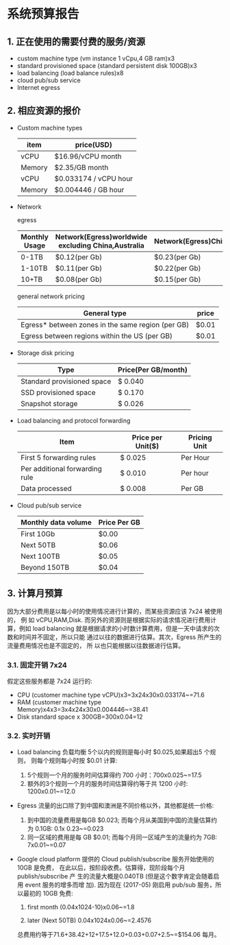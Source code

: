 
# 系统预算报告



## 1. 正在使用的需要付费的服务/资源

-   custom machine type (vm instance 1 vCpu,4 GB ram)x3
-   standard provisioned space (standard persistent disk 100GB)x3
-   load balancing (load balance rules)x8
-   cloud pub/sub service
-   Internet egress



## 2. 相应资源的报价

-   Custom machine types
    
    | item   | price(USD)            |
	|----|----|
    | vCPU   | $16.96/vCPU month     |
    | Memory | $2.35/GB month        |
    | vCPU   | $0.033174 / vCPU hour |
    | Memory | $0.004446 / GB hour   |
-   Network

	egress

	| Monthly Usage | Network(Egress)worldwide excluding China,Australia | Network(Egress)China | Network(Egress)Australia |
	|----|----|----|----|
	| 0-1TB         | $0.12(per Gb)                                      | $0.23(per Gb)        | $0.19                    |
	| 1-10TB        | $0.11(per Gb)                                      | $0.22(per Gb)        | $0.18                    |
	| 10+TB         | $0.08(per Gb)                                      | $0.15(per Gb)        | $0.15                    |

	general network pricing

	| General type                                       | price |
	|----|----|
	| Egress\* between zones in the same region (per GB) | $0.01 |
	| Egress between regions within the US (per GB)      | $0.01 |

-   Storage disk pricing
    
    | Type                       | Price(Per GB/month) |
	|----|----|
    | Standard provisioned space | $ 0.040             |
    | SSD provisioned space      | $ 0.170             |
    | Snapshot storage           | $ 0.026             |

-   Load balancing and protocol forwarding

	| Item                           | Price per Unit($) | Pricing Unit |
	|----|----|----|
	| First 5 forwarding rules       | $ 0.025           | Per Hour     |
	| Per additional forwarding rule | $ 0.010           | Per hour     |
	| Data processed                 | $ 0.008           | Per GB       |

-   Cloud pub/sub service
    
    | Monthly data volume | Price Per GB |
	|----|----|
    | First 10Gb          | $0.00        |
    | Next 50TB           | $0.06        |
    | Next 100TB          | $0.05        |
    | Beyond 150TB        | $0.04        |



## 3. 计算月预算

因为大部分费用是以每小时的使用情况进行计算的，而某些资源应该 7x24 被使用的， 例
如 vCPU,RAM,Disk. 而另外的资源则是根据实际的请求情况进行费用计算，例如 load
balancing 就是根据请求的小时数计算费用，但是一天中请求的次数和时间并不固定，所以只能
通过以往的数据进行估算。其次，Egress 所产生的流量费用情况也是不固定的， 所
以也只能根据以往数据进行估算。

### 3.1. 固定开销 7x24

假定这些服务都是 7x24 运行的:

- CPU (customer machine type vCPU)x3=3x24x30x0.033174~=71.6
- RAM (customer machine type Memory)x4x3=3x4x24x30x0.004446~=38.41
- Disk standard space x 300GB=300x0.04=12

### 3.2. 实时开销

- Load balancing 负载均衡 5个以内的规则是每小时 $0.025,如果超出5 个规则，
	则每个规则每小时按 $0.01 计算:
	1. 5个规则一个月的服务时间估算得约 700 小时：700x0.025~=17.5
	2. 额外的3个规则一个月的服务时间估算得约等于共 1200 小时: 1200x0.01~=12.0

- Egress 流量的出口除了到中国和澳洲是不同价格以外，其他都是统一价格:
	1. 到中国的流量费用是每GB $0.023; 而每个月从美国到中国的流量估算约为
		0.1GB: 0.1x 0.23~=0.023
	2. 同一区域的费用是每 GB $0.01; 而每个月同一区域产生的流量约为 7GB: 7x0.01~=0.07

- Google cloud platform 提供的 Cloud publish/subscribe 服务开始使用的 10GB
	是免费， 在此以后，按阶段收费。估算得，现阶段每个月 publish/subscribe 产
	生的流量大概是0.040TB (但是这个数字肯定会随着启用 event 服务的增多而增
	加). 因为现在 (2017-05) 刚启用 pub/sub 服务，所以最初的 10GB 免费:

	1. first month 
(0.04x1024-10)x0.06~=1.8

	2. later (Next 50TB)
	0.04x1024x0.06~=2.4576
    
    总费用约等于71.6+38.42+12+17.5+12.0+0.03+0.07+2.5~=$154.06 每月。

